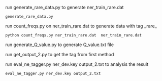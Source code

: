 ﻿

run generate_rare_data.py to generate ner_train_rare.dat

	generate_rare_data.py

run count_freqs.py on ner_train_rare.dat to generate data with tag \_rare_

	python count_freqs.py ner_train_rare.dat  ner_train_rare.dat

run generate_Q_value.py to generate Q_value.txt file

run get_output_2.py to get the tag from first method

run eval_ne_tagger.py ner_dev.key output_2.txt to analysis the result

	eval_ne_tagger.py ner_dev.key output_2.txt
